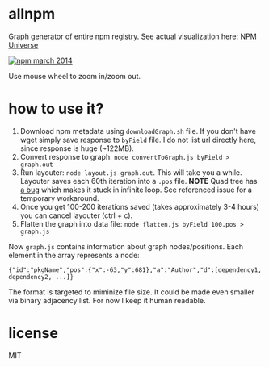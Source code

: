 # allnpm

Graph generator of entire npm registry. See actual visualization here: [NPM Universe](http://anvaka.github.io/allnpmviz.an/)

[![npm march 2014](https://raw.github.com/anvaka/allnpmviz.an/master/assets/npm_mar_2014.png)](http://anvaka.github.io/allnpmviz.an/)

Use mouse wheel to zoom in/zoom out.

# how to use it?

1. Download npm metadata using `downloadGraph.sh` file. If you don't have wget simply save response to `byField` file. I do not list url directly here, since response is huge (~122MB).
2. Convert response to graph: `node convertToGraph.js byField > graph.out`
3. Run layouter: `node layout.js graph.out`. This will take you a while. Layouter saves each 60th iteration into a `.pos` file. **NOTE** Quad tree has [a bug](https://github.com/anvaka/ngraph.quadtreebh/issues/1) which makes it stuck in infinite loop. See referenced issue for a temporary workaround.
4. Once you get 100-200 iterations saved (takes approximately 3-4 hours) you can cancel layouter (ctrl + c).
5. Flatten the graph into data file: `node flatten.js byField 100.pos > graph.js`

Now `graph.js` contains information about graph nodes/positions. Each element in the array represents a node:

```
{"id":"pkgName","pos":{"x":-63,"y":681},"a":"Author","d":[dependency1, dependency2, ...]}
```

The format is targeted to miminize file size. It could be made even smaller via binary adjacency list. For now I keep it human readable.


# license

MIT

